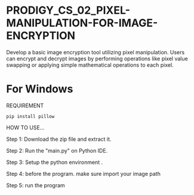 # PRODIGY_CS_02_PIXEL-MANIPULATION-FOR-IMAGE-ENCRYPTION
Develop a basic image encryption tool utilizing pixel manipulation. Users can encrypt and decrypt images by performing operations like pixel value swapping or applying simple mathematical operations to each pixel.

# For Windows

REQUIREMENT

```pip install pillow```

HOW TO USE...

Step 1: Download the zip file and extract it.

Step 2: Run the "main.py" on Python IDE.

Step 3: Setup the python environment .

Step 4: before the program. make sure import your image path

Step 5: run the program
